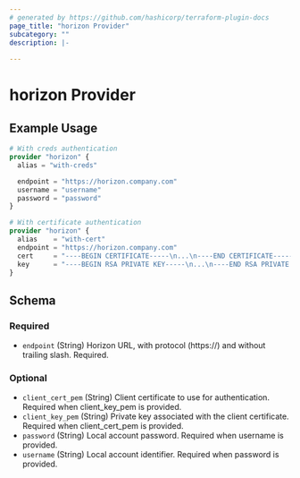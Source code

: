```yaml
---
# generated by https://github.com/hashicorp/terraform-plugin-docs
page_title: "horizon Provider"
subcategory: ""
description: |-
  
---
```


# horizon Provider



## Example Usage

```terraform
# With creds authentication
provider "horizon" {
  alias = "with-creds"

  endpoint = "https://horizon.company.com"
  username = "username"
  password = "password"
}

# With certificate authentication
provider "horizon" {
  alias    = "with-cert"
  endpoint = "https://horizon.company.com"
  cert     = "----BEGIN CERTIFICATE-----\n...\n----END CERTIFICATE-----\n"
  key      = "----BEGIN RSA PRIVATE KEY-----\n...\n----END RSA PRIVATE KEY-----"
}
```

<!-- schema generated by tfplugindocs -->
## Schema

### Required

- `endpoint` (String) Horizon URL, with protocol (https://) and without trailing slash. Required.

### Optional

- `client_cert_pem` (String) Client certificate to use for authentication. Required when client_key_pem is provided.
- `client_key_pem` (String) Private key associated with the client certificate. Required when client_cert_pem is provided.
- `password` (String) Local account password. Required when username is provided.
- `username` (String) Local account identifier. Required when password is provided.
